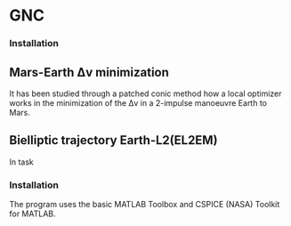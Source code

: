 # GNC
### Installation 


## Mars-Earth Δv minimization
It has been studied through a patched conic method how a local optimizer works in the minimization of the Δv in a 2-impulse manoeuvre Earth to Mars.

## Bielliptic trajectory Earth-L2(EL2EM)
In task  


### Installation
The program uses the basic MATLAB Toolbox and CSPICE (NASA) Toolkit for MATLAB.
